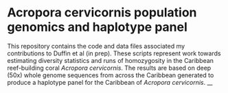 # Acropora cervicornis population genomics and haplotype panel 

This repository contains the code and data files associated my contributions to Duffin et al (in prep). These scripts represent work towards estimating diversity statistics and runs of homozygosity in the Caribbean reef-building coral _Acropora cervicornis_. The results are based on deep (50x) whole genome sequences from across the Caribbean generated to produce a haplotype panel for the Caribbean of _Acropora cervicornis_. __
